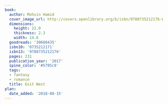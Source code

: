 ```yaml
---
book:
  author: Mohsin Hamid
  cover_image_url: http://covers.openlibrary.org/b/isbn/9780735212176-L.jpg
  dimensions:
    height: 22.0
    thickness: 2.3
    width: 14.6
  goodreads: '30688435'
  isbn10: '0735212171'
  isbn13: '9780735212176'
  pages: 231
  publication_year: '2017'
  spine_color: '#5795c8'
  tags:
  - fantasy
  - romance
  title: Exit West
plan:
  date_added: '2018-08-15'
---
```

